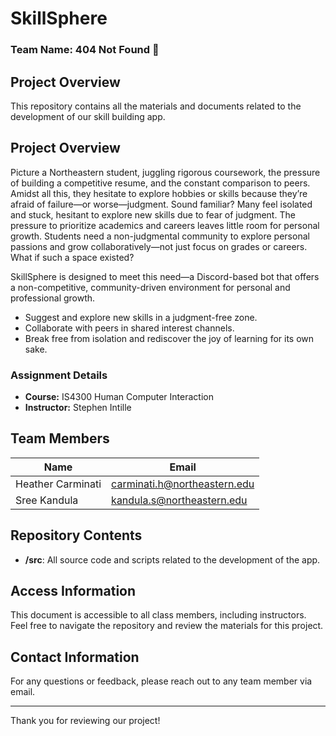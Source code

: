 # SkillSphere

### **Team Name:** 404 Not Found 👾
## **Project Overview**
This repository contains all the materials and documents related to the development of our skill building app. 

## **Project Overview**
Picture a Northeastern student, juggling rigorous coursework, the pressure of building a competitive resume, and the constant comparison to peers. Amidst all this, they hesitate to explore hobbies or skills because they’re afraid of failure—or worse—judgment. Sound familiar? Many feel isolated and stuck, hesitant to explore new skills due to fear of judgment. The pressure to prioritize academics and careers leaves little room for personal growth. Students need a non-judgmental community to explore personal passions and grow collaboratively—not just focus on grades or careers. What if such a space existed?

SkillSphere is designed to meet this need—a Discord-based bot that offers a non-competitive, community-driven environment for personal and professional growth.

* Suggest and explore new skills in a judgment-free zone.
* Collaborate with peers in shared interest channels.
* Break free from isolation and rediscover the joy of learning for its own sake.

### **Assignment Details**
- **Course:** IS4300 Human Computer Interaction
- **Instructor:** Stephen Intille

## **Team Members**
| Name               | Email                           |
|--------------------|---------------------------------|
| Heather Carminati  | carminati.h@northeastern.edu    |
| Sree Kandula       |  kandula.s@northeastern.edu     |

## **Repository Contents**
- **/src**: All source code and scripts related to the development of the app.

## **Access Information**
This document is accessible to all class members, including instructors. Feel free to navigate the repository and review the materials for this project.

## **Contact Information**
For any questions or feedback, please reach out to any team member via email.

---

Thank you for reviewing our project!
